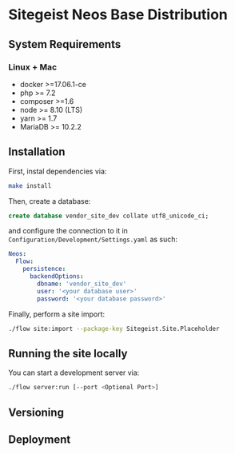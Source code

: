 # Sitegeist Neos Base Distribution

## System Requirements

### Linux + Mac

* docker >=17.06.1-ce
* php >= 7.2
* composer >=1.6
* node >= 8.10 (LTS)
* yarn >= 1.7
* MariaDB >= 10.2.2

## Installation

First, instal dependencies via:

```sh
make install
```

Then, create a database:

```sql
create database vendor_site_dev collate utf8_unicode_ci;
```

and configure the connection to it in `Configuration/Development/Settings.yaml` as such:

```yaml
Neos:
  Flow:
    persistence:
      backendOptions:
        dbname: 'vendor_site_dev'
        user: '<your database user>'
        password: '<your database password>'
```

Finally, perform a site import:

```sh
./flow site:import --package-key Sitegeist.Site.Placeholder
```

## Running the site locally

You can start a development server via:

```sh
./flow server:run [--port <Optional Port>]
```

## Versioning

<!-- @TODO: Versioning -->

## Deployment

<!-- @TODO: Deployment -->